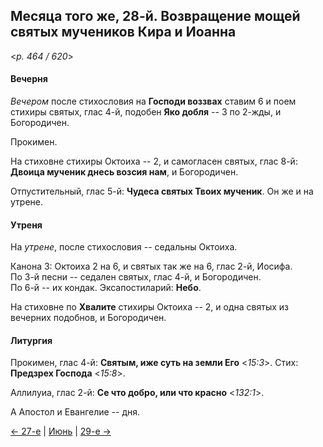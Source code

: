 
## Месяца того же, 28-й. Возвращение мощей святых мучеников Кира и Иоанна  

<*p. 464 / 620*>

#### Вечерня

*Вечером* после стихословия на **Господи воззвах** ставим 6 и поем стихиры святых, 
глас 4-й, подобен **Яко добля** -- 3 по 2-жды, и Богородичен.  

Прокимен. 

На стиховне стихиры Октоиха -- 2, и самогласен святых, глас 8-й: **Двоица мученик днесь возсия нам**, 
и Богородичен. 

Отпустительный, глас 5-й: **Чудеса святых Твоих мученик**. Он же и на утрене.  

#### Утреня

На *утрене*, после стихословия -- седальны Октоиха.   

Канона 3: Октоиха 2 на 6, и святых так же на 6, глас 2-й, Иосифа.   
По 3-й песни -- седален святых, глас 4-й, и Богородичен.  
По 6-й -- их кондак.
Эксапостиларий: **Небо**. 

На стиховне по **Хвалите** стихиры Октоиха -- 2, и одна святых из вечерних подобнов, и Богородичен. 

#### Литургия

Прокимен, глас 4-й: **Святым, иже суть на земли Его** <*15:3*>. 
Стих: **Предзрех Господа** <*15:8*>.
 
Аллилуиа, глас 2-й: **Се что добро, или что красно** <*132:1*>.  
 
А Апостол и Евангелие -- дня. 
 
[← 27-е](06_27_EUR.ru.md) | [Июнь](README.md#28-й) | [29-е →](06_29_EUR.ru.md)

